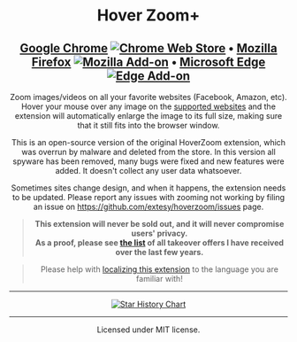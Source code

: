 <div align="center">
  
# Hover Zoom+

[Google Chrome](https://chrome.google.com/webstore/detail/hover-zoom%20/pccckmaobkjjboncdfnnofkonhgpceea) <a href="https://chrome.google.com/webstore/detail/hover-zoom%20/pccckmaobkjjboncdfnnofkonhgpceea" target="_blank"><img alt="Chrome Web Store" src="https://img.shields.io/chrome-web-store/users/pccckmaobkjjboncdfnnofkonhgpceea?color=blue"></a> • [Mozilla Firefox](https://addons.mozilla.org/en-US/firefox/addon/hover-zoom-plus/) <a href="https://addons.mozilla.org/en-US/firefox/addon/hover-zoom-plus/" target="_blank"><img alt="Mozilla Add-on" src="https://img.shields.io/amo/users/hover-zoom-plus"></a> • [Microsoft Edge](https://microsoftedge.microsoft.com/addons/detail/hover-zoom/bnibclmindjpdfiipicpdhljfblkpkml) <a href="https://microsoftedge.microsoft.com/addons/detail/hover-zoom/bnibclmindjpdfiipicpdhljfblkpkml" target="_blank"><img alt="Edge Add-on" src="https://img.shields.io/badge/dynamic/json?label=users&query=%24.activeInstallCount&url=https%3A%2F%2Fmicrosoftedge.microsoft.com%2Faddons%2Fgetproductdetailsbycrxid%2Fbnibclmindjpdfiipicpdhljfblkpkml"></a>
---

Zoom images/videos on all your favorite websites (Facebook, Amazon, etc). Hover your mouse over any image on the [supported websites](https://github.com/extesy/hoverzoom/tree/master/plugins) and the extension will automatically enlarge the image to its full size, making sure that it still fits into the browser window.

This is an open-source version of the original HoverZoom extension, which was overrun by malware and deleted from the store. In this version all spyware has been removed, many bugs were fixed and new features were added. It doesn't collect any user data whatsoever.

Sometimes sites change design, and when it happens, the extension needs to be updated. Please report any issues with zooming not working by filing an issue on https://github.com/extesy/hoverzoom/issues page.

> **This extension will never be sold out, and it will never compromise users' privacy.<br>
> As a proof, please see [the list](https://github.com/extesy/hoverzoom/discussions/670) of all takeover offers I have received over the last few years.**

> Please help with [localizing this extension](https://crowdin.com/project/hoverzoom) to the language you are familiar with!

---

<a href="https://www.star-history.com/#extesy/hoverzoom&Date">
 <picture>
   <source media="(prefers-color-scheme: dark)" srcset="https://api.star-history.com/svg?repos=extesy/hoverzoom&type=Date&theme=dark" />
   <source media="(prefers-color-scheme: light)" srcset="https://api.star-history.com/svg?repos=extesy/hoverzoom&type=Date" />
   <img alt="Star History Chart" src="https://api.star-history.com/svg?repos=extesy/hoverzoom&type=Date" />
 </picture>
</a>

---

Licensed under MIT license.
